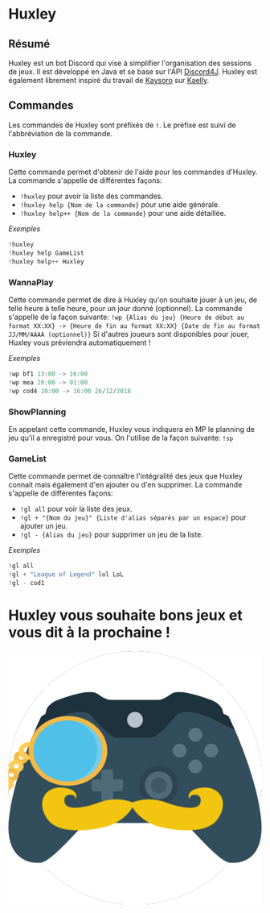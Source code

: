 # Huxley

## Résumé
Huxley est un bot Discord qui vise à simplifier l'organisation des sessions de jeux. Il est développé en Java et se base sur l'API [Discord4J](https://github.com/austinv11/Discord4J/tree/master/src/test/java/sx/blah/discord/examples).
Huxley est également librement inspiré du travail de [Kaysoro](https://github.com/Kaysoro) sur [Kaelly](https://github.com/Kaysoro/KaellyBot).

## Commandes

Les commandes de Huxley sont préfixés de `!`. Le préfixe est suivi de l'abbréviation de la commande.

### Huxley
Cette commande permet d'obtenir de l'aide pour les commandes d'Huxley. La commande s'appelle de différentes façons:
- `!huxley` pour avoir la liste des commandes.
- `!huxley help {Nom de la commande}` pour une aide générale.
- `!huxley help++ {Nom de la commande}` pour une aide détaillée.

*Exemples*
```Java
!huxley
!huxley help GameList
!huxley help++ Huxley
```

### WannaPlay
Cette commande permet de dire à Huxley qu'on souhaite jouer à un jeu, de telle heure à telle heure, pour un jour donné (optionnel). La commande s'appelle de la façon suivante: `!wp {Alias du jeu} {Heure de début au format XX:XX} -> {Heure de fin au format XX:XX} {Date de fin au format JJ/MM/AAAA (optionnel)}`
Si d'autres joueurs sont disponibles pour jouer, Huxley vous préviendra automatiquement !

*Exemples*
```Java
!wp bf1 13:00 -> 16:00
!wp mea 20:00 -> 01:00
!wp cod4 10:00 -> 16:00 26/12/2018
```

### ShowPlanning
En appelant cette commande, Huxley vous indiquera en MP le planning de jeu qu'il a enregistré pour vous. On l'utilise de la façon suivante: `!sp`

### GameList
Cette commande permet de connaître l'intégralité des jeux que Huxley connait mais également d'en ajouter ou d'en supprimer. La commande s'appelle de différentes façons:
- `!gl all` pour voir la liste des jeux.
- `!gl + "{Nom du jeu}" {Liste d'alias séparés par un espace}` pour ajouter un jeu.
- `!gl - {Alias du jeu}` pour supprimer un jeu de la liste.

*Exemples*
```Java
!gl all
!gl + "League of Legend" lol LoL
!gl - cod1
```



Huxley vous souhaite bons jeux et vous dit à la prochaine !
===========================================================
<div style="text-align:center">
<img src="https://raw.githubusercontent.com/Tha1n/Huxley/master/src/main/resources/Huxley.png" alt="Logo Huxley">
</div>